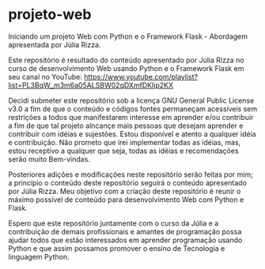 # projeto-web
Iniciando um projeto Web com Python e o Framework Flask - Abordagem apresentada por Júlia Rizza.

Este repositório é resultado do conteúdo apresentado por Júlia Rizza no
curso de desenvolvimento Web usando Python e o Framework Flask em seu canal
no YouTube: https://www.youtube.com/playlist?list=PL3BqW_m3m6a05ALSBW02qDXmfDKIip2KX

Decidi submeter este repositório sob a licença GNU General Public License v3.0 a fim de que
o conteúdo e códigos fontes permaneçam acessíveis sem restrições a todos que manifestarem
interesse em aprender e/ou contribuir a fim de que tal projeto alncançe mais pessoas que
desejam aprender e contribuir com idéias e sujestões. Estou disponível e atento a
qualquer idéia e contribuição. Não prometo que irei implementar todas as idéias, mas, estou
receptivo a qualquer que seja, todas as idéias e recomendações serão muito Bem-vindas.

Posteriores adições e modificações neste repositório serão feitas por mim; a princípio
o conteúdo deste repositório seguirá o conteúdo apresentado por Júlia Rizza. Meu objetivo
com a criação deste repositório é reunir o máximo possível de conteúdo para
desenvolvimento Web com Python e Flask.

Espero que este repositório juntamente com o curso da Júlia e a contribuição de demais
profissionais e amantes de programação possa ajudar todos que estão interessados em 
aprender programação usando Python e que assim possamos promover o ensino de Tecnologia e 
linguagem Python.
